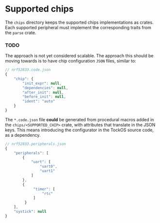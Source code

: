 Supported chips
==============

The `chips` directory keeps the supported chips implementations as crates. Each supported peripheral
must implement the corresponding traits from the `parse` crate.

### TODO 

The approach is not yet considered scalable. The approach this should be moving towards is to have
chip configuration `JSON` files, similar to:

```js
// nrf52833.code.json 
{
	"chip": {
		"init_expr": null,
		"dependencies": null,
		"after_init": null,
		"before_init": null,
		"ident": "auto"
	}
}
```

The `*.code.json` file **could** be generated from procedural macros added in the `chips/<SUPPORTED_CHIP>` crate,
with attributes that translate in the JSON keys. This means introducing the configurator in the TockOS source code,
as a dependency.

```js
// nrf52833.peripherals.json 
{
    "peripherals": [
        {
            "uart": [
                "uart0",
                "uart1"
            ]
        },
        {
             "timer": [
                 "rtc"
             ]
         }
    ],
    "systick": null
}
```

